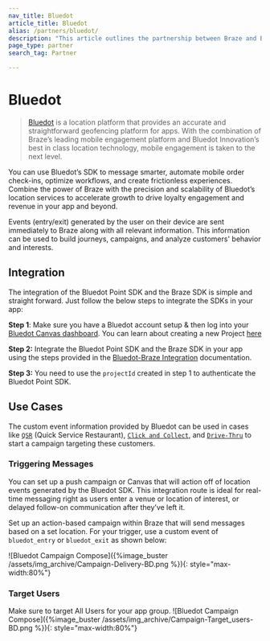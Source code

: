 ```yaml
---
nav_title: Bluedot
article_title: Bluedot
alias: /partners/bluedot/
description: "This article outlines the partnership between Braze and Bluedot to provide real-time location context of your users."
page_type: partner
search_tag: Partner

---
```


# Bluedot

> [Bluedot](https://bluedot.io/) is a location platform that provides an accurate and straightforward geofencing platform for apps. With the combination of Braze’s leading mobile engagement platform and Bluedot Innovation’s best in class location technology, mobile engagement is taken to the next level. 

You can use Bluedot’s SDK to message smarter, automate mobile order check-ins, optimize workflows, and create frictionless experiences. Combine the power of Braze with the precision and scalability of Bluedot’s location services to accelerate growth to drive loyalty engagement and revenue in your app and beyond.

Events (entry/exit) generated by the user on their device are sent immediately to Braze along with all relevant information. This information can be used to build journeys, campaigns, and analyze customers' behavior and interests.

## Integration

The integration of the Bluedot Point SDK and the Braze SDK is simple and straight forward. Just follow the below steps to integrate the SDKs in your app:

**Step 1**: Make sure you have a Bluedot account setup & then log into your [Bluedot Canvas dashboard](https://docs.bluedot.io/canvas/). You can learn about creating a new Project [here](https://docs.bluedot.io/canvas/creating-a-new-project/)

**Step 2:** Integrate the Bluedot Point SDK and the Braze SDK in your app using the steps provided in the [Bluedot-Braze Integration](https://docs.bluedot.io/integrations/braze-integration/) documentation.

**Step 3:** You need to use the `projectId` created in step 1 to authenticate the Bluedot Point SDK.

## Use Cases

The custom event information provided by Bluedot can be used in cases like [`QSR`](https://bluedot.io/solutions/quick-service-restaurants/) (Quick Service Restaurant), [`Click and Collect`](https://bluedot.io/solutions/click-and-collect/), and [`Drive-Thru`](https://bluedot.io/solutions/qsr-drive-thru/) to start a campaign targeting these customers.

### Triggering Messages
You can set up a push campaign or Canvas that will action off of location events generated by the Bluedot SDK. This integration route is ideal for real-time messaging right as users enter a venue or location of interest, or delayed follow-on communication after they’ve left it.

Set up an action-based campaign within Braze that will send messages based on a set location. For your trigger, use a custom event of `bluedot_entry` or `bluedot_exit` as shown below:

![Bluedot Campaign Compose]({%image_buster /assets/img_archive/Campaign-Delivery-BD.png %}){: style="max-width:80%"}

### Target Users
Make sure to target All Users for your app group.
![Bluedot Campaign Compose]({%image_buster /assets/img_archive/Campaign-Target_users-BD.png %}){: style="max-width:80%"}